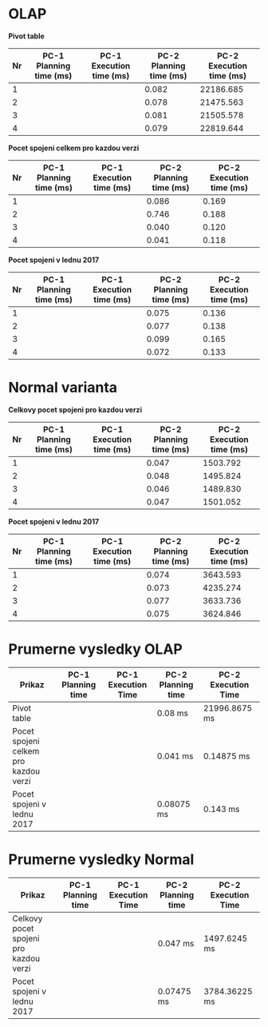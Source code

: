 # OLAP
**Pivot table**

Nr | PC-1 Planning time (ms) | PC-1 Execution time (ms) | PC-2 Planning time (ms) | PC-2 Execution time (ms) |
--- | ------------------ | ------------------ | --- | ---
1 |  |  | 0.082 | 22186.685 |
2 |  |  | 0.078 | 21475.563 |
3 |  |  | 0.081 | 21505.578 |
4 |  |  | 0.079 | 22819.644 |

**Pocet spojeni celkem pro kazdou verzi** 

Nr | PC-1 Planning time (ms) | PC-1 Execution time (ms) | PC-2 Planning time (ms) | PC-2 Execution time (ms) |
--- | ------------------ | ------------------ | --- | ---
1 |  |  | 0.086 | 0.169 |
2 |  |  | 0.746 | 0.188 |
3 |  |  | 0.040 | 0.120 |
4 |  |  | 0.041 | 0.118 |

**Pocet spojeni v lednu 2017**

Nr | PC-1 Planning time (ms) | PC-1 Execution time (ms) | PC-2 Planning time (ms) | PC-2 Execution time (ms) |
--- | ------------------ | ------------------ | --- | ---
1 | |  | 0.075 | 0.136 |
2 |  |  | 0.077 | 0.138 |
3 |  |  | 0.099 | 0.165 |
4 |  |  | 0.072 | 0.133 |

# Normal varianta

**Celkovy pocet spojeni pro kazdou verzi**

Nr | PC-1 Planning time (ms) | PC-1 Execution time (ms) | PC-2 Planning time (ms) | PC-2 Execution time (ms) |
--- | ------------------ | ------------------ | --- | ---
1 |  |  | 0.047 | 1503.792 |
2 |  |  | 0.048 | 1495.824 |
3 |  |  | 0.046 | 1489.830 |
4 |  |  | 0.047 | 1501.052 |

**Pocet spojeni v lednu 2017**

Nr | PC-1 Planning time (ms) | PC-1 Execution time (ms) | PC-2 Planning time (ms) | PC-2 Execution time (ms) |
--- | ------------------ | ------------------ | --- | ---
1 |  |  | 0.074 | 3643.593 |
2 |  |  | 0.073 | 4235.274 |
3 |  |  | 0.077 | 3633.736 |
4 |  |  | 0.075 | 3624.846 |

# Prumerne vysledky OLAP

Prikaz | PC-1 Planning time | PC-1 Execution Time | PC-2 Planning time | PC-2 Execution Time |
--- | --- | --- | --- | ---
Pivot table | | | 0.08 ms | 21996.8675 ms |
Pocet spojeni celkem pro kazdou verzi | | | 0.041 ms | 0.14875 ms |
Pocet spojeni v lednu 2017 | | | 0.08075 ms | 0.143 ms |


# Prumerne vysledky Normal

Prikaz | PC-1 Planning time | PC-1 Execution Time | PC-2 Planning time | PC-2 Execution Time |
--- | --- | --- | --- | ---
Celkovy pocet spojeni pro kazdou verzi | | | 0.047 ms | 1497.6245 ms |
Pocet spojeni v lednu 2017 | | | 0.07475 ms | 3784.36225 ms |

